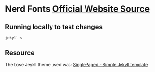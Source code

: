 Nerd Fonts [Official Website Source](https://nerdfonts.com/)
============================================================

## Running locally to test changes

```sh
jekyll s
```

## Resource

The base Jeykll theme used was: [SinglePaged - Simple Jekyll template](https://github.com/t413/SinglePaged)


